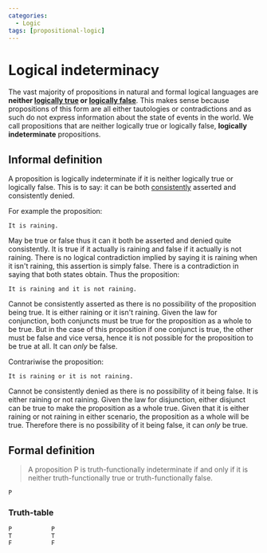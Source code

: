 ```yaml
---
categories:
  - Logic
tags: [propositional-logic]
---
```


# Logical indeterminacy

The vast majority of propositions in natural and formal logical languages are **neither [logically true](/Logic/General_concepts/Logical_truth_and_falsity.md#logical-truth) or [logically false](/Logic/General_concepts/Logical_truth_and_falsity.md#logical-falsity)**. This makes sense because propositions of this form are all either tautologies or contradictions and as such do not express information about the state of events in the world. We call propositions that are neither logically true or logically false, **logically indeterminate** propositions.

## Informal definition

A proposition is logically indeterminate if it is neither logically true or logically false. This is to say: it can be both [consistently](Consistency.md) asserted and consistently denied.

For example the proposition:

```
It is raining.
```

May be true or false thus it can it both be asserted and denied quite consistently. It is true if it actually is raining and false if it actually is not raining. There is no logical contradiction implied by saying it is raining when it isn't raining, this assertion is simply false. There is a contradiction in saying that both states obtain. Thus the proposition:

```
It is raining and it is not raining.
```

Cannot be consistently asserted as there is no possibility of the proposition being true. It is either raining or it isn't raining. Given the law for conjunction, both conjuncts must be true for the proposition as a whole to be true. But in the case of this proposition if one conjunct is true, the other must be false and vice versa, hence it is not possible for the proposition to be true at all. It can _only_ be false.

Contrariwise the proposition:

```
It is raining or it is not raining.
```

Cannot be consistently denied as there is no possibility of it being false. It is either raining or not raining. Given the law for disjunction, either disjunct can be true to make the proposition as a whole true. Given that it is either raining or not raining in either scenario, the proposition as a whole will be true. Therefore there is no possibility of it being false, it can _only_ be true.

## Formal definition

> A proposition P is truth-functionally indeterminate if and only if it is neither truth-functionally true or truth-functionally false.

```
P
```

### Truth-table

```
P			P
T			T
F			F
```
